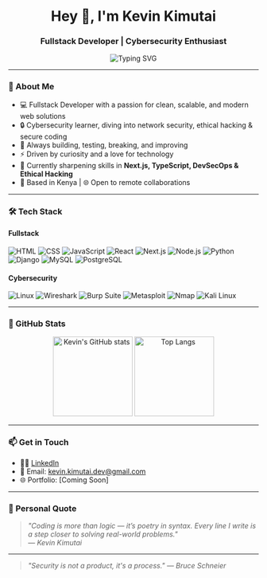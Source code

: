 <h1 align="center">Hey 👋, I'm Kevin Kimutai</h1>
<h3 align="center">Fullstack Developer | Cybersecurity Enthusiast</h3>

<p align="center">
  <img src="https://readme-typing-svg.demolab.com?font=Fira+Code&weight=600&size=22&pause=1000&center=true&vCenter=true&width=500&lines=Crafting+Fullstack+Solutions+%F0%9F%9A%80;Cybersecurity+Explorer+%F0%9F%94%92;Passionate+Problem+Solver+%E2%9C%8C%EF%B8%8F;Always+Learning+%F0%9F%93%9A" alt="Typing SVG" />
</p>

---

### 🧠 About Me

- 💻 Fullstack Developer with a passion for clean, scalable, and modern web solutions  
- 🔒 Cybersecurity learner, diving into network security, ethical hacking & secure coding  
- 🎯 Always building, testing, breaking, and improving  
- ⚡ Driven by curiosity and a love for technology  
- 🌱 Currently sharpening skills in **Next.js, TypeScript, DevSecOps & Ethical Hacking**  
- 📍 Based in Kenya | 🌐 Open to remote collaborations

---

### 🛠️ Tech Stack

#### Fullstack
![HTML](https://img.shields.io/badge/-HTML5-E34F26?logo=html5&logoColor=white&style=flat)
![CSS](https://img.shields.io/badge/-CSS3-1572B6?logo=css3&logoColor=white&style=flat)
![JavaScript](https://img.shields.io/badge/-JavaScript-F7DF1E?logo=javascript&logoColor=black&style=flat)
![React](https://img.shields.io/badge/-React-61DAFB?logo=react&logoColor=black&style=flat)
![Next.js](https://img.shields.io/badge/-Next.js-000?logo=next.js&logoColor=white&style=flat)
![Node.js](https://img.shields.io/badge/-Node.js-339933?logo=node.js&logoColor=white&style=flat)
![Python](https://img.shields.io/badge/-Python-3776AB?logo=python&logoColor=white&style=flat)
![Django](https://img.shields.io/badge/-Django-092E20?logo=django&logoColor=white&style=flat)
![MySQL](https://img.shields.io/badge/-MySQL-4479A1?logo=mysql&logoColor=white&style=flat)
![PostgreSQL](https://img.shields.io/badge/-PostgreSQL-336791?logo=postgresql&logoColor=white&style=flat)

#### Cybersecurity
![Linux](https://img.shields.io/badge/-Linux-FCC624?logo=linux&logoColor=black&style=flat)
![Wireshark](https://img.shields.io/badge/-Wireshark-1679A7?logo=wireshark&logoColor=white&style=flat)
![Burp Suite](https://img.shields.io/badge/-Burp%20Suite-FF6600?logo=burpsuite&logoColor=white&style=flat)
![Metasploit](https://img.shields.io/badge/-Metasploit-000000?style=flat)
![Nmap](https://img.shields.io/badge/-Nmap-00457C?style=flat)
![Kali Linux](https://img.shields.io/badge/-Kali%20Linux-268BEE?logo=kalilinux&logoColor=white&style=flat)

---

### 🚀 GitHub Stats

<p align="center">
  <img src="https://github-readme-stats.vercel.app/api?username=k-kimutai&show_icons=true&theme=radical" alt="Kevin's GitHub stats" height="160"/>
  <img src="https://github-readme-stats.vercel.app/api/top-langs/?username=k-kimutai&layout=compact&theme=radical" alt="Top Langs" height="160"/>
</p>

---

### 📫 Get in Touch

- 🧑‍💼 [LinkedIn](https://linkedin.com/in/k-kimutai)
- 📨 Email: kevin.kimutai.dev@gmail.com  
- 🌐 Portfolio: [Coming Soon]

---

### 💬 Personal Quote

> *"Coding is more than logic — it’s poetry in syntax. Every line I write is a step closer to solving real-world problems."*  
> — *Kevin Kimutai*

---

> *"Security is not a product, it's a process." — Bruce Schneier*
